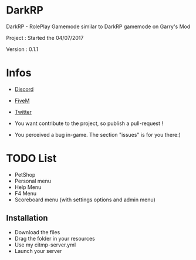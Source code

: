 # DarkRP

DarkRP - RolePlay Gamemode similar to DarkRP gamemode on Garry's Mod

Project : Started the 04/07/2017

Version : 0.1.1

# Infos

- [Discord](https://discord.gg/T9z7cNK)

- [FiveM](https://forum.fivem.net/u/Goku_San/activity)

- [Twitter](https://twitter.com/ZuqaaOfficiel?lang=fr)

- You want contribute to the project, so publish a pull-request !

- You perceived a bug in-game. The section "issues" is for you there:)

# TODO List

- PetShop
- Personal menu
- Help Menu
- F4 Menu
- Scoreboard menu (with settings options and admin menu)

## Installation

- Download the files
- Drag the folder in your resources
- Use my citmp-server.yml
- Launch your server

